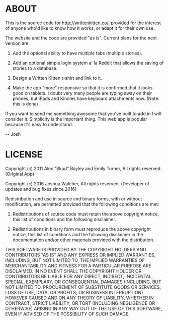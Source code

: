 # ABOUT

This is the source code for http://writtenkitten.co/, provided for the interest of anyone who'd like to know how it works, or adapt it for their own use.

The website and the code are provided "as is". Current plans for the next version are:

1) Add the optional ability to have multiple tabs (multiple stories).

2) Add an optional simple login system a' la Reddit that allows the saving of stories to a database.

3) Design a Written Kitten t-shirt and link to it.

4) Make the app "more" responsive so that it is confirmed that it looks good on tablets. I doubt very many people are typing away on their phones, but iPads and Kindles have keyboard attachments now. (Note: this is done)

If you want to send me something awesome that you've built to add in I will consider it. Simplicity is the important thing. This web app is popular because it's easy to understand.

-- Josh

# LICENSE

Copyright (c) 2011 Alex "Skud" Bayley and Emily Turner, All rights reserved. (Original App)

Copyright (c) 2016 Joshua Walcher, All rights reserved. (Developer of updates and bug fixes since 2016)

Redistribution and use in source and binary forms, with or without
modification, are permitted provided that the following conditions are met:

1. Redistributions of source code must retain the above copyright notice, this
list of conditions and the following disclaimer.

2. Redistributions in binary form must reproduce the above copyright notice,
this list of conditions and the following disclaimer in the documentation
and/or other materials provided with the distribution.

THIS SOFTWARE IS PROVIDED BY THE COPYRIGHT HOLDERS AND CONTRIBUTORS "AS IS" AND
ANY EXPRESS OR IMPLIED WARRANTIES, INCLUDING, BUT NOT LIMITED TO, THE IMPLIED
WARRANTIES OF MERCHANTABILITY AND FITNESS FOR A PARTICULAR PURPOSE ARE
DISCLAIMED. IN NO EVENT SHALL THE COPYRIGHT HOLDER OR CONTRIBUTORS BE LIABLE
FOR ANY DIRECT, INDIRECT, INCIDENTAL, SPECIAL, EXEMPLARY, OR CONSEQUENTIAL
DAMAGES (INCLUDING, BUT NOT LIMITED TO, PROCUREMENT OF SUBSTITUTE GOODS OR
SERVICES; LOSS OF USE, DATA, OR PROFITS; OR BUSINESS INTERRUPTION) HOWEVER
CAUSED AND ON ANY THEORY OF LIABILITY, WHETHER IN CONTRACT, STRICT LIABILITY,
OR TORT (INCLUDING NEGLIGENCE OR OTHERWISE) ARISING IN ANY WAY OUT OF THE USE
OF THIS SOFTWARE, EVEN IF ADVISED OF THE POSSIBILITY OF SUCH DAMAGE.
